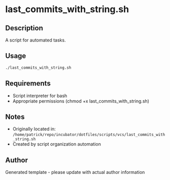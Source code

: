 # last_commits_with_string.sh

## Description
A script for automated tasks.

## Usage
```bash
./last_commits_with_string.sh
```

## Requirements
- Script interpreter for bash
- Appropriate permissions (chmod +x last_commits_with_string.sh)

## Notes
- Originally located in: `/home/patrick/repo/incubator/dotfiles/scripts/vcs/last_commits_with_string.sh`
- Created by script organization automation

## Author
Generated template - please update with actual author information
